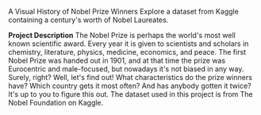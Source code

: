 A Visual History of Nobel Prize Winners 
Explore a dataset from Kaggle containing a century's worth of Nobel Laureates.

**Project Description**
The Nobel Prize is perhaps the world's most well known scientific award. Every year it is given to scientists and scholars in chemistry, literature, physics, medicine, economics, and peace. The first Nobel Prize was handed out in 1901, and at that time the prize was Eurocentric and male-focused, but nowadays it's not biased in any way. Surely, right?
Well, let's find out! What characteristics do the prize winners have? Which country gets it most often? And has anybody gotten it twice? It's up to you to figure this out.
The dataset used in this project is from The Nobel Foundation on Kaggle.
